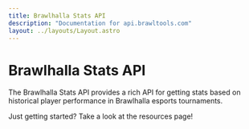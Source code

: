 ```yaml
---
title: Brawlhalla Stats API
description: "Documentation for api.brawltools.com"
layout: ../layouts/Layout.astro
---
```


# Brawlhalla Stats API

The Brawlhalla Stats API provides a rich API for getting stats based on historical player performance in Brawlhalla esports tournaments.

Just getting started? Take a look at the resources page!
